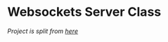 # Websockets Server Class

*Project is split from [here](https://github.com/evgenyslab/Sockets/tree/v0.0.0)*
